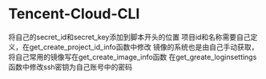 # Tencent-Cloud-CLI
将自己的secret_id和secret_key添加到脚本开头的位置
项目id和名称需要自己定义，在get_create_project_id_info函数中修改
镜像的系统也是由自己手动获取，将自己常用的镜像写在get_create_image_info函数
在get_greate_loginsettings函数中修改ssh密钥为自己账号中的密码
